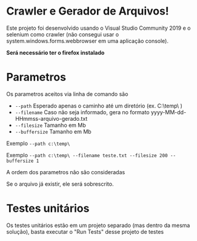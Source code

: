 # Crawler e Gerador de Arquivos!

Este projeto foi desenvolvido usando o Visual Studio Community 2019 e o selenium como crawler (não consegui usar o system.windows.forms.webbrowser em uma aplicação console). 

**Será necessário ter o firefox instalado**

# Parametros

Os parametros aceitos via linha de comando são
  - ``--path`` Esperado apenas o caminho até um diretório (ex. C:\temp\ )
  - ``--filename`` Caso não seja informado, gera no formato yyyy-MM-dd-HHmmss-arquivo-gerado.txt
  - ``--filesize`` Tamanho em Mb
  - ``--buffersize`` Tamanho em Mb

Exemplo ``--path c:\temp\``

Exemplo ``--path c:\temp\ --filename teste.txt --filesize 200 --buffersize 1``

A ordem dos parametros não são consideradas

Se o arquivo já existir, ele será sobrescrito.

# Testes unitários

Os testes unitários estão em um projeto separado (mas dentro da mesma solução), basta executar o "Run Tests" desse projeto de testes
